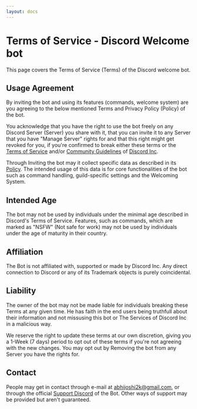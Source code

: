 ```yaml
---
layout: docs
---
```


# Terms of Service - Discord Welcome bot

This page covers the Terms of Service (Terms) of the Discord welcome bot.

## Usage Agreement
By inviting the bot and using its features (commands, welcome system) are you agreeing to the below mentioned Terms and Privacy Policy (Policy) of the bot.

You acknowledge that you have the right to use the bot freely on any Discord Server (Server) you share with it, that you can invite it to any Server that you have "Manage Server" rights for and that this right might get revoked for you, if you're confirmed to break either these terms or the [Terms of Service](https://discord.com/terms) and/or [Community Guidelines](https://discord.com/guidelines) of [Discord Inc](https://discord.com/).

Through Inviting the bot may it collect specific data as described in its [Policy](privacy-policy.md).
The intended usage of this data is for core functionalities of the bot such as command handling, guild-specific settings and the Welcoming System.

## Intended Age
The bot may not be used by individuals under the minimal age described in Discord's Terms of Service.
Features, such as commands, which are marked as "NSFW" (Not safe for work) may not be used by individuals under the age of maturity in their country.

## Affiliation
The Bot is not affiliated with, supported or made by Discord Inc.
Any direct connection to Discord or any of its Trademark objects is purely coincidental.

## Liability
The owner of the bot may not be made liable for individuals breaking these Terms at any given time.
He has faith in the end users being truthfull about their information and not missusing this bot or The Services of Discord Inc in a malicious way.

We reserve the right to update these terms at our own discretion, giving you a 1-Week (7 days) period to opt out of these terms if you're not agreeing with the new changes.
You may opt out by Removing the bot from any Server you have the rights for.

## Contact
People may get in contact through e-mail at abhijoshi2k@gmail.com, or through the official [Support Discord](https://discord.gg/6HWjd4B46x) of the Bot.
Other ways of support may be provided but aren't guaranteed.
